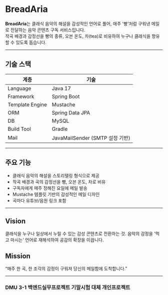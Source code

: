# BreadAria

**BreadAria**는 클래식 음악의 해설을 감성적인 언어로 풀어, 매주 '빵'처럼 구워낸 메일로 전달하는 음악 콘텐츠 구독 서비스입니다.  
작곡 배경과 감정선을 빵의 종류, 오븐 온도, 차(tea)로 비유하여 누구나 클래식을 향유할 수 있도록 돕습니다.

---

## 기술 스택

| 계층 | 기술 |
|------|------|
| Language | Java 17 |
| Framework | Spring Boot |
| Template Engine | Mustache |
| ORM | Spring Data JPA |
| DB | MySQL |
| Build Tool | Gradle |
| Mail | JavaMailSender (SMTP 설정 기반) |

---

## 주요 기능

- 클래식 음악의 해설을 스토리텔링 형식으로 제공
- 작곡 배경과 곡의 감정선을 빵, 오븐 온도, 차로 비유
- 구독자에게 매주 정해진 요일에 메일 발송
- Mustache 템플릿 기반의 감성적인 메일 디자인
- 곡마다 유튜브/음원 링크 포함

---

## Vision

클래식을 누구나 일상에서 누릴 수 있는 감성 콘텐츠로 전환하는 것.
음악의 감정을 '먹고 마시는' 언어로 재해석하여 공감의 확장을 이끕니다.

## Mission

“매주 한 곡, 한 조각의 감정이 구워져 당신의 메일함에 도착합니다.”

---

### DMU 3-1 백엔드실무프로젝트 기말시험 대체 개인프로젝트
